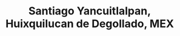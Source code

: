---
title: Santiago Yancuitlalpan, Huixquilucan de Degollado, MEX
url: /santiago-yancuitlalpan-huixquilucan-de-degollado-mex/
latitude: 19.385
longitude: -99.305
---